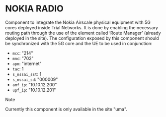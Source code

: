 # NOKIA RADIO

Component to integrate the Nokia Airscale physical equipment with 5G cores deployed inside Trial Networks.
It is done by enabling the necessary routing path through the use of the element called ‘Route Manager’ (already deployed in the site). 
The configuration exposed by this component should be synchronized with the 5G core and the UE to be used in conjunction:
- `mcc`: "214" 
- `mnc`: "702"
- `apn`: "internet"
- `tac`: 1
- `s_nssai_sst`: 1
- `s_nssai_sd`: "000009"
- `amf_ip`: "10.10.12.200"
- `upf_ip`: "10.10.12.201"

> [!NOTE]  
> Currently this component is only available in the site "uma".